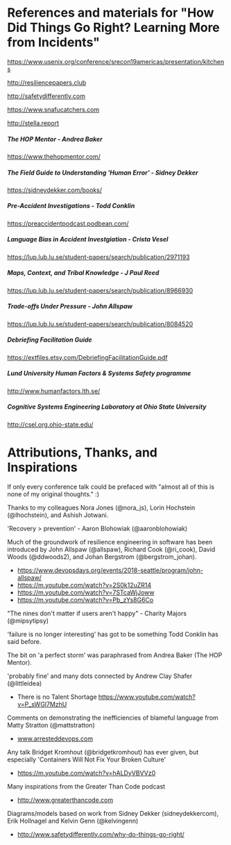 # References and materials for "How Did Things Go Right? Learning More from Incidents"

https://www.usenix.org/conference/srecon19americas/presentation/kitchens

http://resiliencepapers.club

http://safetydifferently.com

https://www.snafucatchers.com

http://stella.report


##### The HOP Mentor - Andrea Baker
https://www.thehopmentor.com/


##### The Field Guide to Understanding 'Human Error' - Sidney Dekker
https://sidneydekker.com/books/


##### Pre-Accident Investigations - Todd Conklin
https://preaccidentpodcast.podbean.com/


##### Language Bias in Accident Investgiation - Crista Vesel
https://lup.lub.lu.se/student-papers/search/publication/2971193


##### Maps, Context, and Tribal Knowledge - J Paul Reed
https://lup.lub.lu.se/student-papers/search/publication/8966930


##### Trade-offs Under Pressure - John Allspaw
https://lup.lub.lu.se/student-papers/search/publication/8084520


##### Debriefing Facilitation Guide
https://extfiles.etsy.com/DebriefingFacilitationGuide.pdf


##### Lund University Human Factors & Systems Safety programme
http://www.humanfactors.lth.se/


##### Cognitive Systems Engineering Laboratory at Ohio State University
http://csel.org.ohio-state.edu/


# Attributions, Thanks, and Inspirations
If only every conference talk could be prefaced with "almost all of this is none of my original thoughts." :)


Thanks to my colleagues Nora Jones (@nora_js), Lorin Hochstein (@lhochstein), and Ashish Jotwani.


'Recovery > prevention' - Aaron Blohowiak (@aaronblohowiak)


Much of the groundwork of resilience engineering in software has been introduced by John Allspaw (@allspaw), Richard Cook (@ri_cook), David Woods (@ddwoods2), and Johan Bergstrom (@bergstrom_johan).

- https://www.devopsdays.org/events/2018-seattle/program/john-allspaw/
- https://m.youtube.com/watch?v=2S0k12uZR14
- https://m.youtube.com/watch?v=7STcaWjJoww
- https://m.youtube.com/watch?v=Pb_zYs8G6Co


"The nines don't matter if users aren't happy" - Charity Majors (@mipsytipsy)


'failure is no longer interesting' has got to be something Todd Conklin has said before.


The bit on 'a perfect storm' was paraphrased from Andrea Baker (The HOP Mentor).


'probably fine' and many dots connected by Andrew Clay Shafer (@littleidea)
- There is no Talent Shortage https://www.youtube.com/watch?v=P_sWGl7MzhU


Comments on demonstrating the inefficiencies of blameful language from Matty Stratton (@mattstratton)
- www.arresteddevops.com


Any talk Bridget Kromhout (@bridgetkromhout) has ever given, but especially 'Containers Will Not Fix Your Broken Culture'
- https://m.youtube.com/watch?v=hALDyVBVVz0


Many inspirations from the Greater Than Code podcast 
- http://www.greaterthancode.com


Diagrams/models based on work from Sidney Dekker (sidneydekkercom), Erik Hollnagel and Kelvin Genn (@kelvingenn)
- http://www.safetydifferently.com/why-do-things-go-right/

